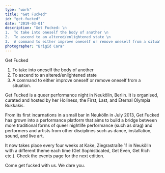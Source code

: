 ```yaml
---
type: "work"
title: "Get Fucked"
id: "get-fucked"
date: "2019-03-01"
description: "Get Fucked: \n
1.  To take into oneself the body of another \n
2.	To ascend to an altered/enlightened state \n
3.	A command to either improve oneself or remove oneself from a situation." 
photographer: "Brigid Cara"
---
```


Get Fucked

1.	To take into oneself the body of another  
2.	To ascend to an altered/enlightened state  
3.	A command to either improve oneself or remove oneself from a situation.  

Get Fucked is a queer performance night in Neukölln, Berlin. It is organised, curated and hosted by her Holiness, the First, Last, and Eternal Olympia Bukkakis. 

From its first incarnations in a small bar in Neukölln in July 2013, Get Fucked has grown into a performance platform that aims to build a bridge between more traditional forms of queer nightlife performance (such as drag) and performers and artists from other disciplines such as dance, installation, sound, and live art.  

It now takes place every four weeks at Kake, Ziegrastraße 11 in Neukölln with a different theme each time (Get Sophisticated, Get Even, Get Rich etc.). Check the events page for the next edition.  

Come get fucked with us. We dare you.  